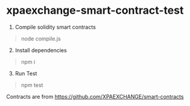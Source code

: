 # xpaexchange-smart-contract-test
1. Compile solidity smart contracts 
> node compile.js
2. Install dependencies
> npm i
3. Run Test
> npm test

Contracts are from https://github.com/XPAEXCHANGE/smart-contracts
